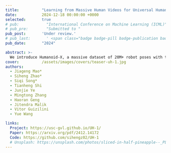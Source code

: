 ```yaml
---
title:          "Learning from Massive Human Videos for Universal Humanoid Pose Control"
date:           2024-12-18 00:00:00 +0000
selected:       true
# pub:            "International Conference on Machine Learning (ICML)"
# pub_pre:        "Submitted to "
pub_post:       'Under review.'
# pub_last:       ' <span class="badge badge-pill badge-publication badge-success">Spotlight</span>'
pub_date:       "2024"

abstract: >-
  We introduce Humanoid-X, a massive dataset of 20M+ robot poses with text descriptions, and UH-1, a language-driven control model - together enabling humanoid robots to effectively learn and replicate diverse human movements from video data.
cover:          /assets/images/covers/teaser-uh-1.jpg
authors:
  - Jiageng Mao*
  - Siheng Zhao*
  - Siqi Song*
  - Tianheng Shi
  - Junjie Ye
  - Mingtong Zhang
  - Haoran Geng
  - Jitendra Malik
  - Vitor Guizilini
  - Yue Wang

links:
  Project: https://usc-gvl.github.io/UH-1/
  Paper: https://arxiv.org/pdf/2412.14172
  Code: https://github.com/sihengz02/UH-1
  # Unsplash: https://unsplash.com/photos/sliced-in-half-pineapple--_PLJZmHZzk
---
```

